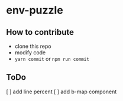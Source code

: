 # env-puzzle

## How to contribute

* clone this repo
* modify code
* `yarn commit` or `npm run commit`

## ToDo

[ ] add line percent
[ ] add b-map component
